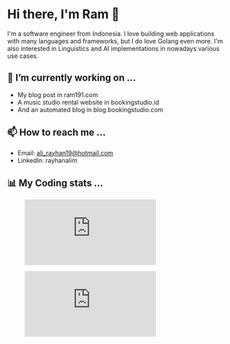 # Hi there, I'm Ram 👋

I'm a software engineer from Indonesia. I love building web applications with many languages and frameworks, but I do love Golang even more. I'm also interested in Linguistics and AI implementations in nowadays various use cases.

## 🔭 I’m currently working on ...

- My blog post in ram191.com
- A music studio rental website in bookingstudio.id
- And an automated blog in blog.bookingstudio.com

## 📫 How to reach me ...

- Email: ali_rayhan19@hotmail.com
- LinkedIn: rayhanalim

## 📊 My Coding stats ...

<figure><embed src="https://wakatime.com/share/@018df41b-fac2-49d7-a4f2-68d4ad574c01/eea2d6e6-5333-49d8-a71f-53f4e1fd8f56.svg"></embed></figure>

<figure><embed src="https://wakatime.com/share/@018df41b-fac2-49d7-a4f2-68d4ad574c01/9c846b30-a6a9-467d-a097-e4414b795514.svg"></embed></figure>
